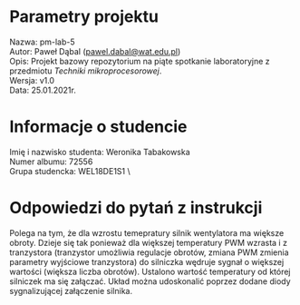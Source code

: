 # Parametry projektu

Nazwa: pm-lab-5  
Autor: Paweł Dąbal (pawel.dabal@wat.edu.pl)  
Opis: Projekt bazowy repozytorium na piąte spotkanie laboratoryjne z przedmiotu _Techniki mikroprocesorowej_.  
Wersja: v1.0  
Data: 25.01.2021r.

# Informacje o studencie

Imię i nazwisko studenta: Weronika Tabakowska  
Numer albumu: 72556  
Grupa studencka: WEL18DE1S1
\
# Odpowiedzi do pytań z instrukcji
Polega na tym, że dla wzrostu temepratury silnik wentylatora ma większe obroty. Dzieje się tak ponieważ dla większej temperatury PWM wzrasta i z tranzystora (tranzystor umożliwia regulacje obrotów, zmiana PWM zmienia parametry wyjściowe tranzystora) do silniczka wędruje sygnał o większej wartości (większa liczba obrotów). Ustalono wartość temperatury od której silniczek ma się załączać. Układ można udoskonalić poprzez dodane diody sygnalizującej załączenie silnika.

